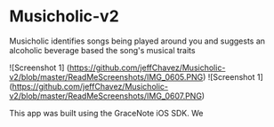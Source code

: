 Musicholic-v2
=============
Musicholic identifies songs being played around you and suggests an alcoholic beverage based the song's musical traits

![Screenshot 1] (https://github.com/jeffChavez/Musicholic-v2/blob/master/ReadMeScreenshots/IMG_0605.PNG)
![Screenshot 1] (https://github.com/jeffChavez/Musicholic-v2/blob/master/ReadMeScreenshots/IMG_0607.PNG)


This app was built using the GraceNote iOS SDK. We
